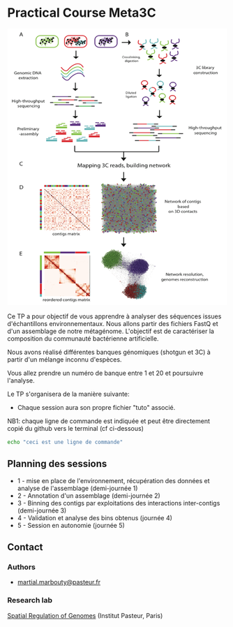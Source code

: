 # Practical Course Meta3C

![meta3C](docs/images/Meta3C_V2.png)


Ce TP a pour objectif de vous apprendre à analyser des séquences issues d'échantillons environnementaux. 
Nous allons partir des fichiers FastQ et d'un assemblage de notre métagénome.
L'objectif est de caractériser la composition du communauté bactérienne artificielle.

Nous avons réalisé différentes banques génomiques (shotgun et 3C) à partir d'un mélange inconnu d'espèces.

Vous allez prendre un numéro de banque entre 1 et 20 et poursuivre l'analyse.

Le TP s'organisera de la manière suivante:

- Chaque session aura son propre fichier "tuto" associé.

NB1: chaque ligne de commande est indiquée et peut être directement copié du github vers le terminal (cf ci-dessous)

```sh
echo "ceci est une ligne de commande"
```

## Planning des sessions 

* 1 - mise en place de l'environnement, récupération des données et analyse de l'assemblage (demi-journée 1)
* 2 - Annotation d'un assemblage (demi-journée 2)
* 3 - Binning des contigs par exploitations des interactions inter-contigs (demi-journée 3)
* 4 - Validation et analyse des bins obtenus (journée 4)
* 5 - Session en autonomie (journée 5)


## Contact

### Authors

* martial.marbouty@pasteur.fr

### Research lab

[Spatial Regulation of Genomes](https://research.pasteur.fr/en/team/spatial-regulation-of-genomes/) (Institut Pasteur, Paris)

